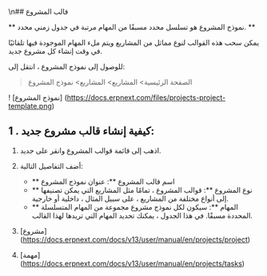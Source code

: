 \n## قالب المشروع

** نموذج المشروع هو تسلسل محدد مسبقًا من المهام مرتبة في جدول زمني محدد. **

يمكن سحب هذه القوالب لنوع مماثل من المشاريع ويتم ملء المهام الموجودة فيها تلقائيًا في وقت إنشاء كل مشروع جديد.

للوصول إلى نموذج المشروع ، انتقل إلى:

> الصفحة الرئيسية> المشاريع> المشاريع> نموذج المشروع

! [نموذج المشروع] (https://docs.erpnext.com/files/projects-project-template.png)

## 1 \. كيفية إنشاء قالب مشروع جديد:

1. اذهب إلى قائمة قوالب المشروع وانقر على جديد.
2. أضف التفاصيل التالية:
    * ** اسم قالب المشروع **: عنوان نموذج المشروع
    * ** نوع المشروع **: قوالب المشروع ، تمامًا مثل المشاريع التي يمكن تصنيفها إلى أنواع مختلفة من المشاريع ، على سبيل المثال ، داخلية أو خارجية.
    * ** المهام **: سيكون لكل نموذج مشروع مجموعة من المهام المتسلسلة المحددة مسبقًا. في هذا الجدول ، يمكنك تحديد المهام التي تريدها لهذا القالب.

1. [مشروع] (https://docs.erpnext.com/docs/v13/user/manual/en/projects/project)
2. [مهمة] (https://docs.erpnext.com/docs/v13/user/manual/en/projects/tasks)